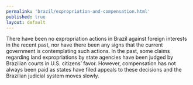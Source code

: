 ```yaml
---
permalink: 'brazil/expropriation-and-compensation.html'
published: true
layout: default
---
```

There have been no expropriation actions in Brazil against foreign interests in the recent past, nor have there been any signs that the current government is contemplating such actions. In the past, some claims regarding land expropriations by state agencies have been judged by Brazilian courts in U.S. citizens’ favor. However, compensation has not always been paid as states have filed appeals to these decisions and the Brazilian judicial system moves slowly.
